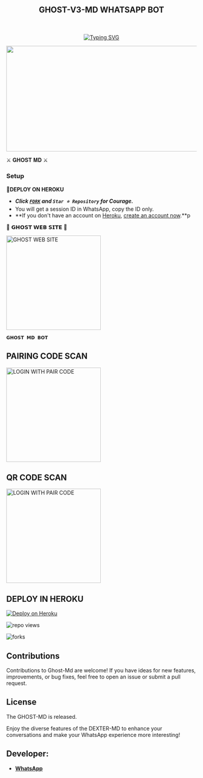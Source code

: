 
## <p align="center"> GHOST-V3-MD WHATSAPP BOT
<br>

<p align="center"><a href="https://git.io/typing-svg"><img src="https://readme-typing-svg.demolab.com?font=EB+Garamond&weight=800&size=28&duration=4000&pause=1000&random=false&width=435&lines=WELCOME+TO+THE+GHOST-V3-MD;MULTI-DEVICE+WHATSAPP+BOT;DEVELOPED+BY+GHOST;RELEASED+DATE+24%2F03%2F2024." alt="Typing SVG" /></a>
</p>


<img src="https://i.ibb.co/3T5ddcv/5532ffdd878e9000.jpg" width="540" height="280" />
</p>         ⚔ 𝐆𝐇𝐎𝐒𝐓 𝐌𝐃 ⚔

### Setup

**📌DEPLOY ON HEROKU**
   - ***Click [`FORK`](https://github.com/KIND-GHOST02/GHOST-MD-V3.git/fork) and `Star ⭐ Repository` for Courage.***
   - You will get a session ID in WhatsApp, copy the ID only.
   - **If you don't have an account on [Heroku](https://signup.heroku.com/), [create an account now](https://signup.heroku.com/).**p
</p>
🌟 𝗚𝗛𝗢𝗦𝗧 𝗪𝗘𝗕 𝗦𝗜𝗧𝗘 🌟

<a href="https://ghost-md-offcial.vercel.app/"><img src="https://img.shields.io/badge/GHOST-WEB%20SITE-red" alt="GHOST WEB SITE" width="250"></a>

**`𝗚𝗛𝗢𝗦𝗧 𝗠𝗗 𝗕𝗢𝗧`**

##  PAIRING CODE SCAN

<a href="https://session-generator-w3qn.onrender.com/pair"><img src="https://img.shields.io/badge/LOGIN%20WITH-PAIR%20CODE-red" alt="LOGIN WITH PAIR CODE" width="250"></a>

## QR CODE SCAN

<a href="https://qr-dexter-md-b3cdc18409e4.herokuapp.com/"><img src="https://img.shields.io/badge/LOGIN%20WITH-QR%20CODE-red" alt="LOGIN WITH PAIR CODE" width="250"></a>
## DEPLOY IN HEROKU

 [![Deploy on Heroku](https://www.herokucdn.com/deploy/button.svg)](https://dashboard.heroku.com/new?template=https://github.com/KIND-GHOST02/GHOST-MD-V3.git)

   </details>
</P>

![repo views](https://hits.seeyoufarm.com/api/count/incr/badge.svg?url=https%3A%2F%2Fgithub.com%2FPurnageethanjana%2FDEXTER-V1-MD&count_bg=%2379C83D&title_bg=%23555555&icon=gitpod.svg&icon_color=%23E7E7E7&title=Views&edge_flat=false)

![forks](https://img.shields.io/github/forks/Purnageethanjana/DEXTER-V1-MD?label=Forks&style=social)



## Contributions

Contributions to Ghost-Md are welcome! If you have ideas for new features, improvements, or bug fixes, feel free to open an issue or submit a pull request.

## License

The GHOST-MD is released.

Enjoy the diverse features of the DEXTER-MD  to enhance your conversations and make your WhatsApp experience more interesting!

## Developer:
- [**WhatsApp**](https://wa.me/94789958225)

